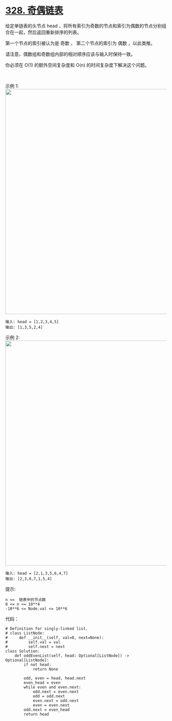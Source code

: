 # [328. 奇偶链表](https://leetcode.cn/problems/odd-even-linked-list/)

给定单链表的头节点 head ，将所有索引为奇数的节点和索引为偶数的节点分别组合在一起，然后返回重新排序的列表。

第一个节点的索引被认为是 奇数 ， 第二个节点的索引为 偶数 ，以此类推。

请注意，偶数组和奇数组内部的相对顺序应该与输入时保持一致。

你必须在 O(1) 的额外空间复杂度和 O(n) 的时间复杂度下解决这个问题。

 

示例 1:
<img src="https://assets.leetcode.com/uploads/2021/03/10/oddeven-linked-list.jpg" width="700" />

```
输入: head = [1,2,3,4,5]
输出: [1,3,5,2,4]
```
示例 2:
<img src="https://assets.leetcode.com/uploads/2021/03/10/oddeven2-linked-list.jpg" width="700" />

```
输入: head = [2,1,3,5,6,4,7]
输出: [2,3,6,7,1,5,4]
```

提示:
```
n ==  链表中的节点数
0 <= n <= 10**4
-10**6 <= Node.val <= 10**6
```

代码：
```python3
# Definition for singly-linked list.
# class ListNode:
#     def __init__(self, val=0, next=None):
#         self.val = val
#         self.next = next
class Solution:
    def oddEvenList(self, head: Optional[ListNode]) -> Optional[ListNode]:
        if not head:
            return None

        odd, even = head, head.next
        even_head = even
        while even and even.next:
            odd.next = even.next
            odd = odd.next
            even.next = odd.next
            even = even.next
        odd.next = even_head
        return head
```